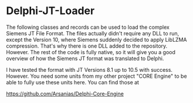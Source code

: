 # Delphi-JT-Loader

The following classes and records can be used to load the complex Siemens JT File Format. The files actually didn't require any DLL to run, except the Version 10, where Siemens suddenly decided to apply LibLZMA compression. That's why there is one DLL added to the repository. However. The rest of the code is fully native, so it will give you a good overview of how the Siemens JT format was translated to Delphi.

I have tested the format with JT Versions 8.1 up to 10.5 with success. However. You need some units from my other project "CORE Engine" to be able to fully use these units here. You can find those at 

https://github.com/Arsanias/Delphi-Core-Engine
